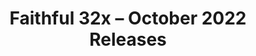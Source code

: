 ---
layout: post
title: Faithful 32x – October 2022 Releases
permalink: /faithful32x/R3
header-img: https://database.faithfulpack.net/images/website/posts/32x/R3.jpg

long_text: "It's been some time since the last update, but we assure you that it was for good reason. Our artists have been hard at work drawing all the textures that are still missing from the pack. They've done such a great job at it that Faithful 32x for Java legacy versions is now fully complete! That's right, every single texture from every Java release version is now finished. PVP players rejoice!<br>We're also slowly inching our way to completing the Bedrock pack as well. As is tradition, the main focus of new Bedrock textures is UI, but we also have some long-awaited newcomers such as the Ender Chest in GUI and the End Portal and Gateway items. And as always, we've also redone quite a lot old textures that needed to be brought up to modern quality standards.<br>Have fun playing with the pack!"

changelog:
  - October 2022:
    - Added:
      - Blocks:
        - "[Bedrock] Ender Chest GUI model textures (DMgaming)"
        - "[1.6 and below] Rose (Evorp)"
      - Items:
        - "[1.12 and below] Raw Fish (Evorp)"
        - "[1.12 and below] Cooked Fish (Evorp)"
        - "[1.8 and below] Boat (Evorp)"
        - "[Bedrock] End Portal (Pomi108, Evorp)"
        - "[Bedrock] End Gateway (Pomi108, Evorp)"
      - Entities:
        - "[1.8 and below] Arrows (Evorp)"
        - "[Bedrock] Scientist 10 NPC (HARYA_)"
        - "[1.8 and below] Boat (miniluv73, Pomi108)"
        - "[Bedrock] Construction 1 NPC (Jamiscus)"
        - "[1.4–1.13] Legacy Villagers (Pomi108)"
        - "[1.15 and below] Zombie Pigman (Pomi108)"
        - "[1.4–1.8] Legacy Zombie Villager (No profession) (Pomi108)"
        - "[1.6–1.12] All Legacy Horses (DMgaming)"
        - "[1.6–1.12] Legacy Donkey (DMgaming)"
        - "[1.6–1.12] Legacy Mule (DMgaming)"
        - "[1.6–1.12] Legacy Horse Armour (DMgaming)"
        - "[1.6–1.12] Legacy Horse Markings (DMgaming)"
        - "[1.9–1.13] All Legacy Zombie Villager Professions (Pomi108)"
      - Particles:
        - "[1.9–1.13] Sweep (Evorp)"
      - Java GUI:
        - "[1.4–1.13] Legacy Villager GUI (Pomi108)"
      - Mod Loader Textures:
        - Fabric:
          - Creative Buttons (Aerod)
        - Forge:
          - Version Check Icons (Aerod)
          - Experimental Warning (Jamiscus)
          - Icons (Aerod)
      - Bedrock UI:
        - New Icon (HARYA_)
        - Book Spine (IronDuke)
        - Restore Icon (DMgaming)
        - Big Promo Gift (IronDuke)
        - Purple Border (IronDuke, Jamiscus)
        - Paste (DMgaming)
        - Square "donut" (DMgaming)
        - Round "donut" (DMgaming)
        - Bookmark (IronDuke)
        - Star (IronDuke)
        - Promo Tag (DMgaming)
        - Blue Heart (DMgaming)
        - Red Heart (DMgaming)
        - Normal Button With/Without Stroke (Pomi108)
        - Button Border (Light) (Bottom Right) (Pomi108)
        - Dressing Room Skins (Pomi108)
        - Featured Gift (Pomi108, Hozz)
        - Square Gift (Pomi108, Hozz)
        - Holiday Promo Gifts (Pomi108, Hozz)
        - Header Bar 2 (Pomi108)
        - Hint Bursts (Pomi108)
        - Normal Stroke Button (yes, that's different from the other ones) (Pomi108)
        - Pocket Tabs (Pomi108)
        - Refresh (Light) (Pomi108)
        - Side Drawer Left Panel (Pomi108)
        - Side Panel Buttons (Pomi108)
        - Character Creator Face Accessory Icon (Pomi108)
        - Character Creator Feet Icon (Pomi108)
        - Character Creator Hair Icon (Pomi108)
        - Character Creator Outerwear Icon (Pomi108)
        - Character Creator Tops Icon (Pomi108)
        - Trash Icons (Aerod)
        - Default Book Trash (Aerod, DMgaming)
        - Default Trash (Aerod, DMgaming)
        - Right Promo Corner (DMgaming)
        - Left Promo Corner (Aerod)
        - Book UI textures (DMgaming, Aerod)
        - Dressing Room Customisation (DMgaming)
        - Sunset Time Icon (Wooferscoots)
        - Midnight Time Icon (Wooferscoots)
        - Night Time Icon (Aerod)
        - Profile Screen Icon (IronDuke, DMgaming)
        - Portfolio Book Frame (DMgaming)
      - Realms GUI:
        - Checkmark (Pomi108, Evorp)
    - Changed:
      - Blocks:
        - End Rod (Nyodex)
        - Barrel Top (Nyodex)
        - Exposed Copper (Aerod)
        - Weeping Vines (Aerod)
        - Chiselled Nether Bricks (Nyodex)
        - Tinted Glass (Nyodex)
        - Purple Glazed Terracotta (Nyodex)
        - Moss Block (Aerod)
      - Items:
        - Name Tag (Nyodex)
        - Chicken (Nyodex)
        - Brick (Nyodex)
        - Nether Brick (Nyodex)
        - Potatoes (Aerod, Nyodex)
        - Tropical Fish (Nyodex)
        - Tropical Fish Bucket (Nyodex)
        - Blaze Powder (Evorp)
        - All Shovels (Nyodex)
        - All Swords (Nyodex, Fabri, Reia, Evorp, Aerod, Jamiscus, Fred figglehorn)
        - All Axes (Nyodex)
        - All Hoes (Nyodex)
        - All Pickaxes (Nyodex)
        - Hopper (Nyodex, Evorp)
        - Sweet Berries (Nyodex)
      - Entities:
        - All Villager Profession Levels (Nyodex)
        - Chicken (Nyodex)
        - Skeleton (Nyodex)
        - Ravager (Aerod)
        - Donkey (DMgaming)
        - Mule (DMgaming)
        - Wither Skeleton (Nyodex)
        - All Horses (except skeleton horse) (DMgaming)
        - All Llamas (DMgaming)
        - Stray (Nyodex)
        - All Horse Armour (DMgaming)
      - Status Effects:
        - Bad Omen (DMgaming)
        - Glowing (Nyodex)
        - Weakness (Nyodex)
        - Strength (Nyodex)
      - Armour:
        - Netherite (Aerod, DMgaming)
        - Leather (DMgaming)
      - Environment:
        - Moon Phases (Nyodex)
      - Java GUI:
        - Beacon (DMgaming)
        - Book (Aerod)
        - Brewing Stand (Blaze Powder Slot) (Evorp)
      - Bedrock UI:
        - Copy (DMgaming)
        - More Dots (Evorp)
        - New Confirm Hover (DMgaming)
        - Confirm (DMgaming)
        - Cancel (DMgaming)
        - Beacon Pyramid Levels (DMgaming)
        - Craft Toggle (DMgaming)
        - Toggle (DMgaming)
        - Sunrise Time Icon (Wooferscoots)
        - Day Time Icon (Wooferscoots)
        - Noon Time Icon (Wooferscoots)
        - Empty Brewing Fuel (Evorp)
        - Iron Pickaxe Icon (Evorp, Nyodex)
        - Default Like (Aerod)
        - Sword Icon (Nyodex et al.)
      - Realms GUI:
        - Cross Icon (DMgaming)
        - Reject Icon (DMgaming)
    - Fixed:
      - Various:
        - Single-pixel colour issue in comparator (DMgaming)
        - Accidental extra colour in sandstone_bottom (Wooferscoots)
        - Single-pixel colour issue in spruce_leaves (Wooferscoots)
        - Mixels and a missing colour in blaze_rod texture (Evorp)
        - "[Bedrock] Enchantment table GUI XP level indicators using outdated textures compared to Java (Aerod)"
        - "[Bedrock] Wrong palette and framing in portalBg (Aerod)"
        - Misplaced outline pixel in flint (Aerod)
        - Tiling issues with black spots in birch_log_top (Evorp)
        - Missing/transparent area in horse_skeleton (DMgaming)
        - Missing diagonal streaks in tinted_glass CTM (Nyodex)
single-changelog: true
expanded-changelog: true

downloads:
  - August 2022 Releases:
      Java 1.19.2: https://database.faithfulpack.net/packs/32x-Java/October%202022/Faithful%2032x%20-%201.19.2.zip
      Java 1.18.2: https://database.faithfulpack.net/packs/32x-Java/October%202022/Faithful%2032x%20-%201.18.2.zip
      Java 1.17.1: https://database.faithfulpack.net/packs/32x-Java/October%202022/Faithful%2032x%20-%201.17.1.zip
      Java 1.16.5: https://database.faithfulpack.net/packs/32x-Java/October%202022/Faithful%2032x%20-%201.16.5.zip
  - August 2022 Pre-releases:
      Bedrock Edition: https://database.faithfulpack.net/packs/32x-Bedrock/October%202022/Faithful%2032x%20-%201.19.mcpack
      Java 1.15.2: https://database.faithfulpack.net/packs/32x-Java/October%202022/Faithful%2032x%20-%201.15.2.zip
      Java 1.14.4: https://database.faithfulpack.net/packs/32x-Java/October%202022/Faithful%2032x%20-%201.14.4.zip
      Java 1.13.2: https://database.faithfulpack.net/packs/32x-Java/October%202022/Faithful%2032x%20-%201.13.2.zip
      Java 1.12.2: https://database.faithfulpack.net/packs/32x-Java/October%202022/Faithful%2032x%20-%201.12.2.zip
      Java 1.11.2: https://database.faithfulpack.net/packs/32x-Java/October%202022/Faithful%2032x%20-%201.11.2.zip
      Java 1.10.2: https://database.faithfulpack.net/packs/32x-Java/October%202022/Faithful%2032x%20-%201.10.2.zip
      Java 1.9.4: https://database.faithfulpack.net/packs/32x-Java/October%202022/Faithful%2032x%20-%201.9.4.zip
      Java 1.8.9: https://database.faithfulpack.net/packs/32x-Java/October%202022/Faithful%2032x%20-%201.8.9.zip
      Java 1.7.10: https://database.faithfulpack.net/packs/32x-Java/October%202022/Faithful%2032x%20-%201.7.10.zip
      Java 1.6.4: https://database.faithfulpack.net/packs/32x-Java/October%202022/Faithful%2032x%20-%201.6.4.zip
      Java 1.4.6 (requires OptiFine or MCPatcher): https://database.faithfulpack.net/packs/32x-Java/October%202022/Faithful%2032x%20-%201.4.6.zip
      Java Beta 1.7.3 (requires OptiFine or MCPatcher): https://database.faithfulpack.net/packs/32x-Java/October%202022/Faithful%2032x%20-%20b1.7.3.zip
---